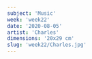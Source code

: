 ```yaml
---
subject: 'Music'
week: 'week22'
date: '2020-08-05'
artist: 'Charles'
dimensions: '20x29 cm'
slug: 'week22/Charles.jpg'
---
```

